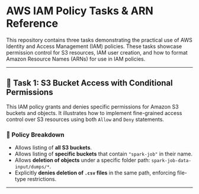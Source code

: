 # AWS IAM Policy Tasks & ARN Reference

This repository contains three tasks demonstrating the practical use of AWS Identity and Access Management (IAM) policies. These tasks showcase permission control for S3 resources, IAM user creation, and how to format Amazon Resource Names (ARNs) for use in IAM policies.

---

## 🧾 Task 1: S3 Bucket Access with Conditional Permissions

This IAM policy grants and denies specific permissions for Amazon S3 buckets and objects. It illustrates how to implement fine-grained access control over S3 resources using both `Allow` and `Deny` statements.

### 📜 Policy Breakdown
- Allows listing of **all S3 buckets**.
- Allows listing of **specific buckets** that contain `"spark-job"` in their name.
- Allows **deletion of objects** under a specific folder path: `spark-job-data-input/dumps/*`.
- Explicitly **denies deletion of `.csv` files** in the same path, enforcing file-type restrictions.

---
